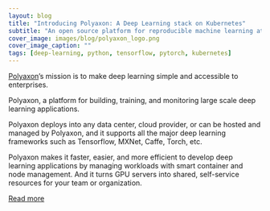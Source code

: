 ```yaml
---
layout: blog
title: "Introducing Polyaxon: A Deep Learning stack on Kubernetes"
subtitle: "An open source platform for reproducible machine learning at scale."
cover_image: images/blog/polyaxon_logo.png
cover_image_caption: ""
tags: [deep-learning, python, tensorflow, pytorch, kubernetes]
---
```


[Polyaxon](https://github.com/polyaxon/polyaxon)’s mission is to make deep learning simple and accessible to enterprises.

Polyaxon, a platform for building, training, and monitoring large scale deep learning applications.

Polyaxon deploys into any data center, cloud provider, or can be hosted and managed by Polyaxon, and it supports all the major deep learning frameworks such as Tensorflow, MXNet, Caffe, Torch, etc.

Polyaxon makes it faster, easier, and more efficient to develop deep learning applications by managing workloads with smart container and node management. And it turns GPU servers into shared, self-service resources for your team or organization.

[Read more](https://medium.com/polyaxon/polyaxon-0-0-2-23964df6ef7e)
